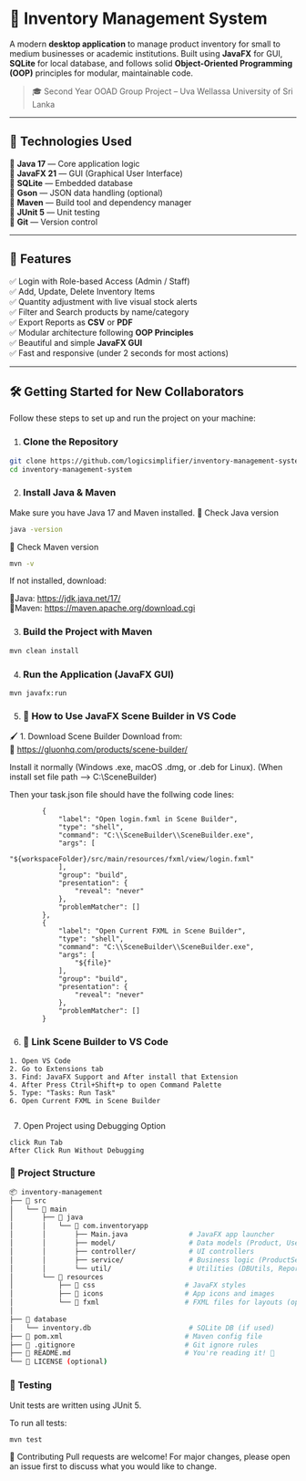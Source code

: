 # 🧾 Inventory Management System

A modern **desktop application** to manage product inventory for small to medium businesses or academic institutions. Built using **JavaFX** for GUI, **SQLite** for local database, and follows solid **Object-Oriented Programming (OOP)** principles for modular, maintainable code.

> 🎓 Second Year OOAD Group Project – Uva Wellassa University of Sri Lanka

---

## 🔧 Technologies Used

🔹 **Java 17** — Core application logic  
🔹 **JavaFX 21** — GUI (Graphical User Interface)  
🔹 **SQLite** — Embedded database  
🔹 **Gson** — JSON data handling (optional)  
🔹 **Maven** — Build tool and dependency manager  
🔹 **JUnit 5** — Unit testing  
🔹 **Git** — Version control

---

## 🚀 Features

✅ Login with Role-based Access (Admin / Staff)  
✅ Add, Update, Delete Inventory Items  
✅ Quantity adjustment with live visual stock alerts  
✅ Filter and Search products by name/category  
✅ Export Reports as **CSV** or **PDF**  
✅ Modular architecture following **OOP Principles**  
✅ Beautiful and simple **JavaFX GUI**  
✅ Fast and responsive (under 2 seconds for most actions)

---

## 🛠️ Getting Started for New Collaborators

Follow these steps to set up and run the project on your machine:

1. ### Clone the Repository

```bash
git clone https://github.com/logicsimplifier/inventory-management-system.git
cd inventory-management-system
```

2. ### Install Java & Maven
Make sure you have Java 17 and Maven installed.
🔹 Check Java version
```bash
java -version
```
🔹 Check Maven version
```bash
mvn -v
```
If not installed, download:

🔹Java: https://jdk.java.net/17/ <br>
🔹Maven: https://maven.apache.org/download.cgi


3. ### Build the Project with Maven

```bash
mvn clean install
```

4. ### Run the Application (JavaFX GUI)
```
mvn javafx:run
````


5. ### 🧰 How to Use JavaFX Scene Builder in VS Code
🖌️ 1. Download Scene Builder
Download from: <br>
🔗 https://gluonhq.com/products/scene-builder/

Install it normally (Windows .exe, macOS .dmg, or .deb for Linux).
(When install set file path -->  C:\SceneBuilder\)

Then your task.json file should have the follwing code lines:
```
        {
            "label": "Open login.fxml in Scene Builder",
            "type": "shell",
            "command": "C:\\SceneBuilder\\SceneBuilder.exe",
            "args": [
                "${workspaceFolder}/src/main/resources/fxml/view/login.fxml"
            ],
            "group": "build",
            "presentation": {
                "reveal": "never"
            },
            "problemMatcher": []
        },
        {
            "label": "Open Current FXML in Scene Builder",
            "type": "shell",
            "command": "C:\\SceneBuilder\\SceneBuilder.exe",
            "args": [
                "${file}"
            ],
            "group": "build",
            "presentation": {
                "reveal": "never"
            },
            "problemMatcher": []
        }

```

6. ### 🧩 Link Scene Builder to VS Code
```
1. Open VS Code
2. Go to Extensions tab
3. Find: JavaFX Support and After install that Extension
4. After Press Ctril+Shift+p to open Command Palette
5. Type: "Tasks: Run Task"
6. Open Current FXML in Scene Builder


```

7. Open Project using Debugging Option
```
click Run Tab
After Click Run Without Debugging
```

### 📂 Project Structure
```bash
📦 inventory-management
├── 📁 src
│   └── 📁 main
│       ├── 📁 java
│       │   └── 📁 com.inventoryapp
│       │       ├── Main.java               # JavaFX app launcher
│       │       ├── model/                  # Data models (Product, User)
│       │       ├── controller/             # UI controllers
│       │       ├── service/                # Business logic (ProductService, etc.)
│       │       └── util/                   # Utilities (DBUtils, ReportExporter)
│       └── 📁 resources
│           ├── 📁 css                      # JavaFX styles
│           ├── 📁 icons                    # App icons and images
│           └── 📁 fxml                     # FXML files for layouts (optional)
│
├── 📁 database
│   └── inventory.db                        # SQLite DB (if used)
├── 📄 pom.xml                              # Maven config file
├── 📄 .gitignore                           # Git ignore rules
├── 📄 README.md                            # You're reading it! 📘
└── 📄 LICENSE (optional)
```

### 🧪 Testing
Unit tests are written using JUnit 5.

To run all tests:

```bash
mvn test
````

🤝 Contributing
Pull requests are welcome! For major changes, please open an issue first to discuss what you would like to change.

